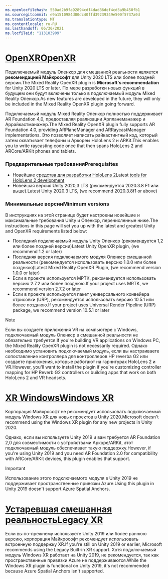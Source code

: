 ```yaml
---
ms.openlocfilehash: 550ad2b9fa92894cdf4dad86def4cd3a9b450fb1
ms.sourcegitcommit: e9a1510984d00dc40ffd39239349e500f5737a0d
ms.translationtype: MT
ms.contentlocale: ru-RU
ms.lasthandoff: 06/30/2021
ms.locfileid: "113103909"
---
```

# <a name="openxr"></a>[<span data-ttu-id="16f1e-101">OpenXR</span><span class="sxs-lookup"><span data-stu-id="16f1e-101">OpenXR</span></span>](#tab/openxr)

<span data-ttu-id="16f1e-102">Подключаемый модуль Опенкср для смешанной реальности является **рекомендацией Майкрософт** для Unity 2020 LTS или более поздней версии.</span><span class="sxs-lookup"><span data-stu-id="16f1e-102">The Mixed Reality OpenXR plugin is **Microsoft's recommendation** for Unity 2020 LTS or later.</span></span> <span data-ttu-id="16f1e-103">По мере разработки новых функций в будущем они будут включены только в подключаемый модуль Mixed Reality Опенкср.</span><span class="sxs-lookup"><span data-stu-id="16f1e-103">As new features are developed in the future, they will only be included in the Mixed Reality OpenXR plugin going forward.</span></span>

<span data-ttu-id="16f1e-104">Подключаемый модуль Mixed Reality Опенкср полностью поддерживает AR Foundation 4,0, предоставляя реализации Арпланеманажер и Аррайкастманажер.</span><span class="sxs-lookup"><span data-stu-id="16f1e-104">The Mixed Reality OpenXR plugin fully supports AR Foundation 4.0, providing ARPlaneManager and ARRaycastManager implementations.</span></span> <span data-ttu-id="16f1e-105">Это позволяет написать райкастингный код, который затем охватывает телефоны и Аркореы HoloLens 2 и ARKit.</span><span class="sxs-lookup"><span data-stu-id="16f1e-105">This enables you to write raycasting code once that then spans HoloLens 2 and ARCore/ARKit phones and tablets.</span></span>

### <a name="prerequisites"></a><span data-ttu-id="16f1e-106">Предварительные требования</span><span class="sxs-lookup"><span data-stu-id="16f1e-106">Prerequisites</span></span> 

* <span data-ttu-id="16f1e-107">Новейшие [средства для разработки HoloLens 2](../../../install-the-tools.md?tabs=unity#installation-checklist)</span><span class="sxs-lookup"><span data-stu-id="16f1e-107">Latest [tools for HoloLens 2 development](../../../install-the-tools.md?tabs=unity#installation-checklist)</span></span>
* <span data-ttu-id="16f1e-108">Новейшая версия Unity 2020,3 LTS (рекомендуется 2020.3.8 F1 или выше).</span><span class="sxs-lookup"><span data-stu-id="16f1e-108">Latest Unity 2020.3 LTS, (we recommend 2020.3.8f1 or above)</span></span>

### <a name="minimum-versions"></a><span data-ttu-id="16f1e-109">Минимальные версии</span><span class="sxs-lookup"><span data-stu-id="16f1e-109">Minimum versions</span></span>

<span data-ttu-id="16f1e-110">В инструкциях на этой странице будет настроены новейшие и максимальные требования Unity и Опенкср, перечисленные ниже.</span><span class="sxs-lookup"><span data-stu-id="16f1e-110">The instructions in this page will set you up with the latest and greatest Unity and OpenXR requirements listed below:</span></span>

* <span data-ttu-id="16f1e-111">Последний подключаемый модуль Unity Опенкср (рекомендуется 1,2 или более поздней версии)</span><span class="sxs-lookup"><span data-stu-id="16f1e-111">Latest Unity OpenXR plugin, (we recommend 1.2 or later)</span></span>
* <span data-ttu-id="16f1e-112">Последняя версия подключаемого модуля Опенкср смешанной реальности (рекомендуется использовать версию 1.0.0 или более позднюю)</span><span class="sxs-lookup"><span data-stu-id="16f1e-112">Latest Mixed Reality OpenXR Plugin, (we recommend version 1.0.0 or later)</span></span>
* <span data-ttu-id="16f1e-113">Если в проекте используется МРТК, рекомендуется использовать версию 2.7.2 или более позднюю.</span><span class="sxs-lookup"><span data-stu-id="16f1e-113">If your project uses MRTK, we recommend version 2.7.2 or later</span></span>
* <span data-ttu-id="16f1e-114">Если в проекте используется пакет универсального конвейера отрисовки (URP), рекомендуется использовать версию 10.5.1 или более позднюю.</span><span class="sxs-lookup"><span data-stu-id="16f1e-114">If your project uses Universal Render Pipeline (URP) package, we recommend version 10.5.1 or later</span></span>

<!-- ![Screenshot of the open xr unity basic sample running on a HoloLens](../../images/openxr-example.png) -->

> [!NOTE]
> <span data-ttu-id="16f1e-115">Если вы создаете приложения VR на компьютере с Windows, подключаемый модуль Опенкср в смешанной реальности не обязательно требуется.</span><span class="sxs-lookup"><span data-stu-id="16f1e-115">If you're building VR applications on Windows PC, the Mixed Reality OpenXR plugin is not necessarily required.</span></span> <span data-ttu-id="16f1e-116">Однако необходимо установить подключаемый модуль, если вы настраиваете сопоставление контроллера для контроллеров HP reverbа G2 или создаете приложения, которые работают на гарнитурах HoloLens 2 и VR.</span><span class="sxs-lookup"><span data-stu-id="16f1e-116">However, you'll want to install the plugin if you're customizing controller mapping for HP Reverb G2 controllers or building apps that work on both HoloLens 2 and VR headsets.</span></span>

# <a name="windows-xr"></a>[<span data-ttu-id="16f1e-117">XR Windows</span><span class="sxs-lookup"><span data-stu-id="16f1e-117">Windows XR</span></span>](#tab/windowsxr)

<span data-ttu-id="16f1e-118">Корпорация Майкрософт не рекомендует использовать подключаемый модуль Windows XR для новых проектов в Unity 2020.</span><span class="sxs-lookup"><span data-stu-id="16f1e-118">Microsoft doesn't recommend using the Windows XR plugin for any new projects in Unity 2020.</span></span>

<span data-ttu-id="16f1e-119">Однако, если вы используете Unity 2019 и вам требуется AR Foundation 2,0 для совместимости с устройствами Аркоре/ARKit, этот подключаемый модуль обеспечивает такую поддержку.</span><span class="sxs-lookup"><span data-stu-id="16f1e-119">However, if you're using Unity 2019 and you need AR Foundation 2.0 for compatibility with ARCore/ARKit devices, this plugin enables that support.</span></span>

> [!IMPORTANT]
> <span data-ttu-id="16f1e-120">Использование этого подключаемого модуля в Unity 2019 не поддерживает пространственные привязки Azure.</span><span class="sxs-lookup"><span data-stu-id="16f1e-120">Using this plugin in Unity 2019 doesn't support Azure Spatial Anchors.</span></span> 

# <a name="legacy-xr"></a>[<span data-ttu-id="16f1e-121">Устаревшая смешанная реальность</span><span class="sxs-lookup"><span data-stu-id="16f1e-121">Legacy XR</span></span>](#tab/legacy)

<span data-ttu-id="16f1e-122">Если вы по-прежнему используете Unity 2019 или более раннюю версию, корпорация Майкрософт рекомендует использовать встроенную поддержку XR.</span><span class="sxs-lookup"><span data-stu-id="16f1e-122">If you're still on Unity 2019 or earlier, Microsoft recommends using the Legacy Built-in XR support.</span></span> <span data-ttu-id="16f1e-123">Хотя подключаемый модуль Windows XR работает на Unity 2019, не рекомендуется, так как пространственные привязки Azure не поддерживаются.</span><span class="sxs-lookup"><span data-stu-id="16f1e-123">While the Windows XR plugin is functional on Unity 2019, it's not recommended because Azure Spatial Anchors isn't supported.</span></span>